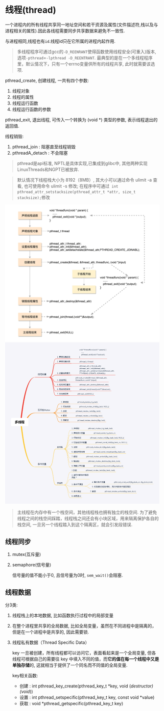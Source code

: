 # 线程(thread)
一个进程内的所有线程共享同一地址空间和若干资源及属性(文件描述符,栈以及与进程相关的属性).因此各线程需要同步共享数据来避免不一致性.

与进程相同,线程也有`id`.线程id只在它所属的进程内起作用.

> 多线程程序可通过gcc的`-D_REENRANT`使得函数使用线程安全(可重入)版本, 选项`-pthread`=`-lpthread -D_REENTRANT`. 最典型的是在一个多线程程序里，默认情况下，只有一个errno变量供所有的线程共享, 此时就需要该选项.

pthread_create, 创建线程, 一共有四个参数:
1. 线程对象
1. 线程的属性
1. 线程运行函数
1. 线程运行函数的参数

pthread_exit, 退出线程, 可传入一个转换为 (void *) 类型的参数, 表示线程退出的返回值.

线程销毁:
1. pthread_join : 阻塞直至线程销毁
1. pthreadA_detach : 不会阻塞

> pthread是api标准, NPTL是具体实现,已集成到glibc中, 其他两种实现LinuxThreads和NGPT已被放弃.

> 默认情况下线程栈大小为 8192（8MB）, 其大小可以通过命令 ulimit -a 查看, 也可使用命令 ulimit -s 修改; 在程序中可通过`
int pthread_attr_setstacksize(pthread_attr_t *attr, size_t stacksize);`修改

![](/misc/img/process/e38c28b0972581d009ef16f1ebdee2bd.jpg)
![](/misc/img/process/02a774d7c0f83bb69fec4662622d6d58.png)

> 主线程在内存中有一个栈空间，其他线程栈也拥有独立的栈空间. 为了避免线程之间的栈空间踩踏，线程栈之间还会有小块区域，用来隔离保护各自的栈空间, 一旦另一个线程踏入到这个隔离区，就会引发段错误.

## 线程同步
1. mutex(互斥量)
1. semaphore(信号量)

   信号量的值不能小于0, 且信号量为0时, `sem_wait()`会阻塞.

## 线程数据
分3类:
1. 线程栈上的本地数据, 比如函数执行过程中的局部变量
1. 在整个进程里共享的全局数据, 比如全局变量，虽然在不同进程中是隔离的，但是在一个进程中是共享的, 因此需要锁.
1. 线程私有数据（Thread Specific Data）

	key 一旦被创建，所有线程都可以访问它，表面看起来是一个全局变量, 但各线程可根据自己的需要往 key 中填入不同的值，而**它的值在每一个线程中又是单独存储**的, 这就相当于提供了一个同名而不同值的全局变量.

	key相关函数:
	- 创建 : int pthread_key_create(pthread_key_t *key, void (*destructor)(void*))
	- 设置 : int pthread_setspecific(pthread_key_t key, const void *value)
	- 获取 : void *pthread_getspecific(pthread_key_t key)